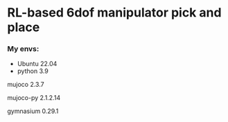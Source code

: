 # RL-based 6dof manipulator pick and place


### My envs:
- Ubuntu 22.04
- python 3.9

mujoco 2.3.7

mujoco-py 2.1.2.14

gymnasium 0.29.1


### 

